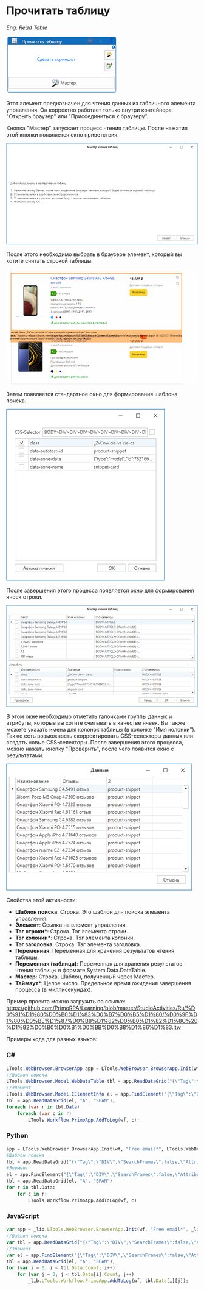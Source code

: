 # Прочитать таблицу 
_Eng: Read Table_



![Read Table 2](<../../../.gitbook/assets/image (207).png>)

Этот элемент предназначен для чтения данных из табличного элемента управления. Он корректно работает только внутри контейнера "Открыть браузер" или "Присоединиться к браузеру".

Кнопка "Мастер" запускает процесс чтения таблицы. После нажатия этой кнопки появляется окно приветствия.

![Welcome Window](<../../../.gitbook/assets/image (87).png>)

После этого необходимо выбрать в браузере элемент, который вы хотите считать строкой таблицы.

![Capture Element](<../../../.gitbook/assets/image (237).png>)

Затем появляется стандартное окно для формирования шаблона поиска.

![Search Template](<../../../.gitbook/assets/image (129).png>)

После завершения этого процесса появляется окно для формирования ячеек строки.

![Cell Configuration](<../../../.gitbook/assets/image (225).png>)

В этом окне необходимо отметить галочками группы данных и атрибуты, которые вы хотите считывать в качестве ячеек. Вы также можете указать имена для колонок таблицы (в колонке "Имя колонки"). Также есть возможность скорректировать CSS-селекторы данных или создать новые CSS-селекторы. После завершения этого процесса, можно нажать кнопку "Проверить", после чего появится окно с результатами.

![Resulting Data](<../../../.gitbook/assets/image (144).png>)

Свойства этой активности:

- **Шаблон поиска**: Строка. Это шаблон для поиска элемента управления.
- **Элемент**: Ссылка на элемент управления.
- **Тэг строки\***: Строка. Тэг элемента строки.
- **Тэг колонки\***: Строка. Тэг элемента колонки.
- **Тэг заголовка**: Строка. Тэг элемента заголовка.
- **Переменная**: Переменная для хранения результатов чтения таблицы.
- **Переменная (таблица)**: Переменная для хранения результатов чтения таблицы в формате System.Data.DataTable.
- **Мастер**: Строка. Шаблон, полученный через Мастер.
- **Таймаут\***: Целое число. Предельное время ожидания завершения процесса (в миллисекундах).

Пример проекта можно загрузить по ссылке: https://github.com/PrimoRPA/Learning/blob/master/StudioActivities/Ru/%D0%91%D1%80%D0%B0%D1%83%D0%B7%D0%B5%D1%80/%D0%9F%D1%80%D0%BE%D1%87%D0%B8%D1%82%D0%B0%D1%82%D1%8C%20%D1%82%D0%B0%D0%B1%D0%BB%D0%B8%D1%86%D1%83.ltw

Примеры кода для разных языков:

### C#

```csharp
LTools.WebBrowser.BrowserApp app = LTools.WebBrowser.BrowserApp.Init(wf, "Free email*", LTools.WebBrowser.Model.BrowserTypes_Short.IE);
//Шаблон поиска
LTools.WebBrowser.Model.WebDataTable tbl = app.ReadDataGrid("{\"Tag\":\"DIV\",\"SearchFrames\":false,\"Attributes\":[{\"Key\":\"CLASS\",\"Value\":\"header-bar\"}]}", "A", "SPAN");
//Элемент
LTools.WebBrowser.Model.IElementInfo el = app.FindElement("{\"Tag\":\"DIV\",\"SearchFrames\":false,\"Attributes\":[{\"Key\":\"CLASS\",\"Value\":\"header-bar\"}]}");
tbl = app.ReadDataGrid(el, "A", "SPAN");		
foreach (var r in tbl.Data)
	foreach (var c in r)
		LTools.Workflow.PrimoApp.AddToLog(wf, c);	
```

### Python

```python
app = LTools.WebBrowser.BrowserApp.Init(wf, "Free email*", LTools.WebBrowser.Model.BrowserTypes_Short.IE)
#Шаблон поиска
tbl = app.ReadDataGrid("{\"Tag\":\"DIV\",\"SearchFrames\":false,\"Attributes\":[{\"Key\":\"CLASS\",\"Value\":\"header-bar\"}]}", "A", "SPAN")
#Элемент
el = app.FindElement("{\"Tag\":\"DIV\",\"SearchFrames\":false,\"Attributes\":[{\"Key\":\"CLASS\",\"Value\":\"header-bar\"}]}")
tbl = app.ReadDataGrid(el, "A", "SPAN")
for r in tbl.Data:
	for c in r:
		LTools.Workflow.PrimoApp.AddToLog(wf, c)
```

### JavaScript

```javascript
var app = _lib.LTools.WebBrowser.BrowserApp.Init(wf, "Free email*", _lib.LTools.WebBrowser.Model.BrowserTypes_Short.IE);
//Шаблон поиска
var tbl = app.ReadDataGrid("{\"Tag\":\"DIV\",\"SearchFrames\":false,\"Attributes\":[{\"Key\":\"CLASS\",\"Value\":\"header-bar\"}]}", "A", "SPAN");
//Элемент
var el = app.FindElement("{\"Tag\":\"DIV\",\"SearchFrames\":false,\"Attributes\":[{\"Key\":\"CLASS\",\"Value\":\"header-bar\"}]}");
tbl = app.ReadDataGrid(el, "A", "SPAN");	
for (var i = 0; i < tbl.Data.Count; i++)
	for (var j = 0; j < tbl.Data[i].Count; j++)
		_lib.LTools.Workflow.PrimoApp.AddToLog(wf, tbl.Data[i][j]);
```
